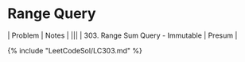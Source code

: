 # Range Query

| Problem | Notes |
|||
| 303. Range Sum Query - Immutable | Presum |

{% include "LeetCodeSol/LC303.md" %}